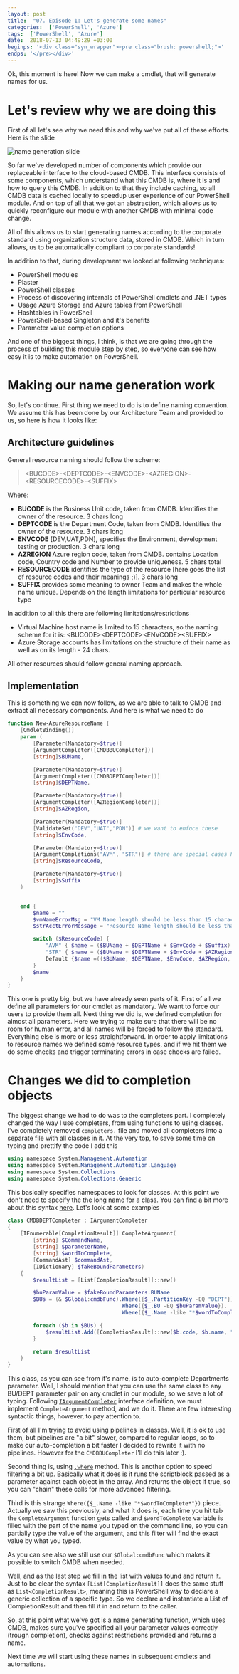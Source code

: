 ```yaml
---
layout: post
title:  "07. Episode 1: Let's generate some names"
categories:  ['PowerShell', 'Azure']
tags:  ['PowerShell', 'Azure']
date:  2018-07-13 04:49:29 +03:00
beginps: '<div class="syn_wrapper"><pre class="brush: powershell;">'
endps: '</pre></div>'
---
```


Ok, this moment is here! Now we can make a cmdlet, that will generate names for us.

# Let's review why we are doing this

First of all let's see why we need this and why we've put all of these efforts. Here is the slide

![name generation slide](/images/posts/2018-07-13-Episode1-lets-generate-some-names/nameGenerationSlide.png)

So far we've developed number of components which provide our replaceable interface to the cloud-based CMDB. This interface consists of some components, which understand what this CMDB is, where it is and how to query this CMDB. In addition to that they include caching, so all CMDB data is cached locally to speedup user experience of our PowerShell module. And on top of all that we got an abstraction, which allows us to quickly reconfigure our module with another CMDB with minimal code change.

All of this allows us to start generating names according to the corporate standard using organization structure data, stored in CMDB. Which in turn allows, us to be automatically compliant to corporate standards!

In addition to that, during development we looked at following techniques:

- PowerShell modules
- Plaster
- PowerShell classes
- Process of discovering internals of PowerShell cmdlets and .NET types
- Usage Azure Storage and Azure tables from PowerShell
- Hashtables in PowerShell
- PowerShell-based Singleton and it's benefits
- Parameter value completion options

And one of the biggest things, I think, is that we are going through the process of building this module step by step, so everyone can see how easy it is to make automation on PowerShell.

# Making our name generation work

So, let's continue. First thing we need to do is to define naming convention. We assume this has been done by our Architecture Team and provided to us, so here is how it looks like:

## Architecture guidelines

General resource naming should follow the scheme:

> \<BUCODE\>-\<DEPTCODE\>-\<ENVCODE\>-\<AZREGION\>-\<RESOURCECODE\>-\<SUFFIX\>

Where:

- **BUCODE** is the Business Unit code, taken from CMDB. Identifies the owner of the resource. 3 chars long
- **DEPTCODE** is the Department Code, taken from CMDB. Identifies the owner of the resource. 3 chars long
- **ENVCODE** [DEV,UAT,PDN], specifies the Environment, development testing or production. 3 chars long
- **AZREGION** Azure region code, taken from CMDB. contains Location code, Country code and Number to provide uniqueness. 5 chars total
- **RESOURCECODE** identifies the type of the resource [here goes the list of resource codes and their meanings ;)]. 3 chars long
- **SUFFIX** provides some meaning to owner Team and makes the whole name unique. Depends on the length limitations for particular resource type

In addition to all this there are following limitations/restrictions

- Virtual Machine host name is limited to 15 characters, so the naming scheme for it is: \<BUCODE\>\<DEPTCODE\>\<ENVCODE\>\<SUFFIX\>
- Azure Storage accounts has limitations on the structure of their name as well as on its length - 24 chars.

All other resources should follow general naming approach.

## Implementation

This is something we can now follow, as we are able to talk to CMDB and extract all necessary components. And here is what we need to do

```powershell
function New-AzureResourceName {
    [CmdletBinding()]
    param (
        [Parameter(Mandatory=$true)]
        [ArgumentCompleter([CMDBBUCompleter])]
        [string]$BUName,

        [Parameter(Mandatory=$true)]
        [ArgumentCompleter([CMDBDEPTCompleter])]
        [string]$DEPTName,

        [Parameter(Mandatory=$true)]
        [ArgumentCompleter([AZRegionCompleter])]
        [string]$AZRegion,

        [Parameter(Mandatory=$true)]
        [ValidateSet("DEV","UAT","PDN")] # we want to enfoce these
        [string]$EnvCode,

        [Parameter(Mandatory=$true)]
        [ArgumentCompletions("AVM", "STR")] # there are special cases here. we need to process them separately
        [string]$ResourceCode,

        [Parameter(Mandatory=$true)]
        [string]$Suffix
    )


    end {
        $name = ""
        $vmNameErrorMsg = "VM Name length should be less than 15 characters"
        $strAcctErrorMessage = "Resource Name length should be less than 24 characters"

        switch ($ResourceCode) {
            "AVM" { $name = ($BUName + $DEPTName + $EnvCode + $Suffix).ToUpper(); if ($name.Length -gt 15) {Write-Error $vmNameErrorMsg -EA Stop } break;}
            "STR" { $name = ($BUName + $DEPTName + $EnvCode + $AZRegion + $ResourceCode + $Suffix).ToLower(); if ($name.Length -gt 24) {Write-Error $strAcctErrorMessage -EA Stop } break}
            Default {$name =(($BUName, $DEPTName, $EnvCode, $AZRegion, $ResourceCode, $Suffix) -join '-').ToUpper()}
        }
        $name
    }
}
```

This one is pretty big, but we have already seen parts of it. First of all we define all parameters for our cmdlet as mandatory. We want to force our users to provide them all. Next thing we did is, we defined completion for almost all parameters. Here we trying to make sure that there will be no room for human error, and all names will be forced to follow the standard. Everything else is more or less straightforward. In order to apply limitations to resource names we defined some resource types, and if we hit them we do some checks and trigger terminating errors in case checks are failed.

# Changes we did to completion objects

The biggest change we had to do was to the completers part. I completely changed the way I use completers, from using functions to using classes. I've completely removed ```completers.``` file and moved all completers into a separate file with all classes in it. At the very top, to save some time on typing and prettify the code I add this

```powershell
using namespace System.Management.Automation
using namespace System.Management.Automation.Language
using namespace System.Collections
using namespace System.Collections.Generic
```

This basically specifies namespaces to look for classes. At this point we don't need to specify the the long name for a class. You can find a bit more about this syntax [here](https://docs.microsoft.com/en-us/powershell/module/microsoft.powershell.core/about/about_using?view=powershell-6). Let's look at some examples

```powershell
class CMDBDEPTCompleter : IArgumentCompleter
{
    [IEnumerable[CompletionResult]] CompleteArgument(
        [string] $CommandName,
        [string] $parameterName,
        [string] $wordToComplete,
        [CommandAst] $commandAst,
        [IDictionary] $fakeBoundParameters)
    {
        $resultList = [List[CompletionResult]]::new()

        $buParamValue = $fakeBoundParameters.BUName
        $BUs = (& $Global:cmdbFunc).Where({$_.PartitionKey -EQ "DEPT"}). # <- where method
                                    Where({$_.BU -EQ $buParamValue}).
                                    Where({$_.Name -like "*$wordToComplete*"})

        foreach ($b in $BUs) {
            $resultList.Add([CompletionResult]::new($b.code, $b.name, "ParameterValue", 'DEPT'))
        }

        return $resultList
    }
}
```

This class, as you can see from it's name, is to auto-complete Departments parameter. Well, I should mention that you can use the same class to any BU/DEPT parameter pair on any cmdlet in our module, so we save a lot of typing. Following [```IArgumentCompleter```](https://docs.microsoft.com/en-us/dotnet/api/system.management.automation.iargumentcompleter?view=powershellsdk-1.1.0) interface definition, we must implement ```CompleteArgument``` method, and we do it. There are few interesting syntactic things, however, to pay attention to. 

First of all I'm trying to avoid using pipelines in classes. Well, it is ok to use them, but pipelines are "a bit" slower, compared to regular loops, so to make our auto-completion a bit faster I decided to rewrite it with no pipelines. However for the ```CMDBBUCompleter``` I'll do this later :).

Second thing is, using [```.where```](https://docs.microsoft.com/en-us/powershell/module/microsoft.powershell.core/about/about_arrays?view=powershell-6#where) method. This is another option to speed filtering a bit up. Basically what it does is it runs the scriptblock passed as a parameter against each object in the array. And returns the object if true, so you can "chain" these calls for more advanced filtering.

Third is this strange ```Where({$_.Name -like "*$wordToComplete*"})``` piece. Actually we saw this previously, and what it does is, each time you hit tab the ```CompleteArgument``` function gets called and ```$wordToComplete``` variable is filled with the part of the name you typed on the command line, so you can partially type the value of the argument, and this filter will find the exact value by what you typed.

As you can see also we still use our ```$Global:cmdbFunc``` which makes it possible to switch CMDB when needed.

Well, and as the last step we fill in the list with values found and return it. Just to be clear the syntax ```[List[CompletionResult]]``` does the same stuff as ```List<CompletionResult>```, meaning this is PowerShell way to declare a generic collection of a specific type. So we declare and instantiate a List of CompletionResult and then fill it in and return to the caller.

So, at this point what we've got is a name generating function, which uses CMDB, makes sure you've specified all your parameter values correctly (trough completion), checks against restrictions provided and returns a name.

Next time we will start using these names in subsequent cmdlets and automations.